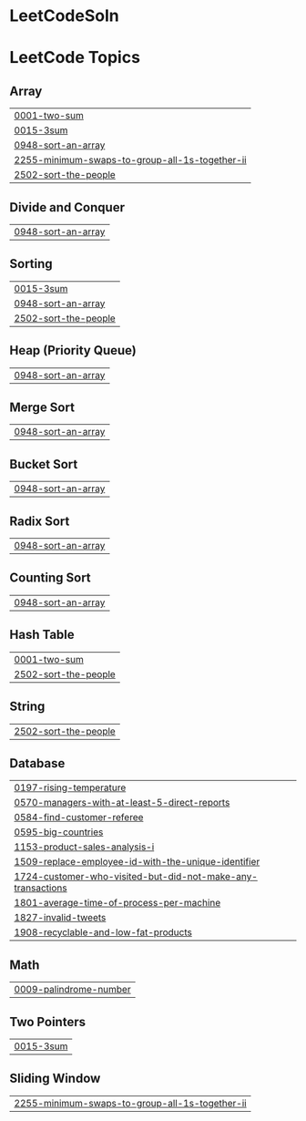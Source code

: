 # LeetCodeSoln

<!---LeetCode Topics Start-->
# LeetCode Topics
## Array
|  |
| ------- |
| [0001-two-sum](https://github.com/lokranjanp/LeetCodeSoln/tree/master/0001-two-sum) |
| [0015-3sum](https://github.com/lokranjanp/LeetCodeSoln/tree/master/0015-3sum) |
| [0948-sort-an-array](https://github.com/lokranjanp/LeetCodeSoln/tree/master/0948-sort-an-array) |
| [2255-minimum-swaps-to-group-all-1s-together-ii](https://github.com/lokranjanp/LeetCodeSoln/tree/master/2255-minimum-swaps-to-group-all-1s-together-ii) |
| [2502-sort-the-people](https://github.com/lokranjanp/LeetCodeSoln/tree/master/2502-sort-the-people) |
## Divide and Conquer
|  |
| ------- |
| [0948-sort-an-array](https://github.com/lokranjanp/LeetCodeSoln/tree/master/0948-sort-an-array) |
## Sorting
|  |
| ------- |
| [0015-3sum](https://github.com/lokranjanp/LeetCodeSoln/tree/master/0015-3sum) |
| [0948-sort-an-array](https://github.com/lokranjanp/LeetCodeSoln/tree/master/0948-sort-an-array) |
| [2502-sort-the-people](https://github.com/lokranjanp/LeetCodeSoln/tree/master/2502-sort-the-people) |
## Heap (Priority Queue)
|  |
| ------- |
| [0948-sort-an-array](https://github.com/lokranjanp/LeetCodeSoln/tree/master/0948-sort-an-array) |
## Merge Sort
|  |
| ------- |
| [0948-sort-an-array](https://github.com/lokranjanp/LeetCodeSoln/tree/master/0948-sort-an-array) |
## Bucket Sort
|  |
| ------- |
| [0948-sort-an-array](https://github.com/lokranjanp/LeetCodeSoln/tree/master/0948-sort-an-array) |
## Radix Sort
|  |
| ------- |
| [0948-sort-an-array](https://github.com/lokranjanp/LeetCodeSoln/tree/master/0948-sort-an-array) |
## Counting Sort
|  |
| ------- |
| [0948-sort-an-array](https://github.com/lokranjanp/LeetCodeSoln/tree/master/0948-sort-an-array) |
## Hash Table
|  |
| ------- |
| [0001-two-sum](https://github.com/lokranjanp/LeetCodeSoln/tree/master/0001-two-sum) |
| [2502-sort-the-people](https://github.com/lokranjanp/LeetCodeSoln/tree/master/2502-sort-the-people) |
## String
|  |
| ------- |
| [2502-sort-the-people](https://github.com/lokranjanp/LeetCodeSoln/tree/master/2502-sort-the-people) |
## Database
|  |
| ------- |
| [0197-rising-temperature](https://github.com/lokranjanp/LeetCodeSoln/tree/master/0197-rising-temperature) |
| [0570-managers-with-at-least-5-direct-reports](https://github.com/lokranjanp/LeetCodeSoln/tree/master/0570-managers-with-at-least-5-direct-reports) |
| [0584-find-customer-referee](https://github.com/lokranjanp/LeetCodeSoln/tree/master/0584-find-customer-referee) |
| [0595-big-countries](https://github.com/lokranjanp/LeetCodeSoln/tree/master/0595-big-countries) |
| [1153-product-sales-analysis-i](https://github.com/lokranjanp/LeetCodeSoln/tree/master/1153-product-sales-analysis-i) |
| [1509-replace-employee-id-with-the-unique-identifier](https://github.com/lokranjanp/LeetCodeSoln/tree/master/1509-replace-employee-id-with-the-unique-identifier) |
| [1724-customer-who-visited-but-did-not-make-any-transactions](https://github.com/lokranjanp/LeetCodeSoln/tree/master/1724-customer-who-visited-but-did-not-make-any-transactions) |
| [1801-average-time-of-process-per-machine](https://github.com/lokranjanp/LeetCodeSoln/tree/master/1801-average-time-of-process-per-machine) |
| [1827-invalid-tweets](https://github.com/lokranjanp/LeetCodeSoln/tree/master/1827-invalid-tweets) |
| [1908-recyclable-and-low-fat-products](https://github.com/lokranjanp/LeetCodeSoln/tree/master/1908-recyclable-and-low-fat-products) |
## Math
|  |
| ------- |
| [0009-palindrome-number](https://github.com/lokranjanp/LeetCodeSoln/tree/master/0009-palindrome-number) |
## Two Pointers
|  |
| ------- |
| [0015-3sum](https://github.com/lokranjanp/LeetCodeSoln/tree/master/0015-3sum) |
## Sliding Window
|  |
| ------- |
| [2255-minimum-swaps-to-group-all-1s-together-ii](https://github.com/lokranjanp/LeetCodeSoln/tree/master/2255-minimum-swaps-to-group-all-1s-together-ii) |
<!---LeetCode Topics End-->
